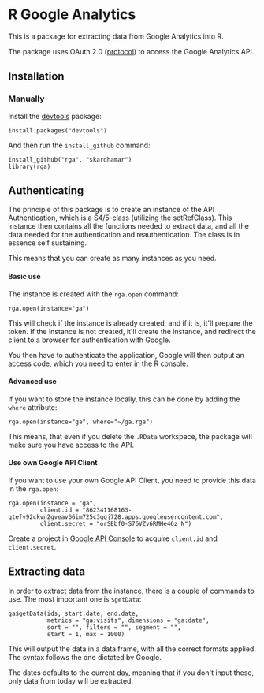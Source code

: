 # R Google Analytics

This is a package for extracting data from Google Analytics into R.

The package uses OAuth 2.0 ([protocol](http://tools.ietf.org/html/draft-ietf-oauth-v2-22)) to access the Google Analytics API.

## Installation

### Manually

Install the [devtools](https://github.com/hadley/devtools) package:

	install.packages("devtools")

And then run the `install_github` command:

	install_github("rga", "skardhamar")
	library(rga)

## Authenticating

The principle of this package is to create an instance of the API Authentication, which is a S4/5-class (utilizing the setRefClass). This instance then contains all the functions needed to extract data, and all the data needed for the authentication and reauthentication. The class is in essence self sustaining.

This means that you can create as many instances as you need.

#### Basic use

The instance is created with the `rga.open` command:

	rga.open(instance="ga")

This will check if the instance is already created, and if it is, it'll prepare the token. If the instance is not created, it'll create the instance, and redirect the client to a browser for authentication with Google.

You then have to authenticate the application, Google will then output an access code, which you need to enter in the R console.

#### Advanced use

If you want to store the instance locally, this can be done by adding the `where` attribute:

	rga.open(instance="ga", where="~/ga.rga")

This means, that even if you delete the `.RData` workspace, the package will make sure you have access to the API.

#### Use own Google API Client

If you want to use your own Google API Client, you need to provide this data in the `rga.open`:

	rga.open(instance = "ga", 
			 client.id = "862341168163-qtefv92ckvn2gveav66im725c3gqj728.apps.googleusercontent.com", 
			 client.secret = "orSEbf0-S76VZv6RMHe46z_N")

Create a project in [Google API Console](https://code.google.com/apis/console/) to acquire `client.id` and `client.secret`.

## Extracting data

In order to extract data from the instance, there is a couple of commands to use. The most important one is `$getData`:

	ga$getData(ids, start.date, end.date, 
			   metrics = "ga:visits", dimensions = "ga:date", 
			   sort = "", filters = "", segment = "",
			   start = 1, max = 1000)

This will output the data in a data frame, with all the correct formats applied. The syntax follows the one dictated by Google.

The dates defaults to the current day, meaning that if you don't input these, only data from today will be extracted.
